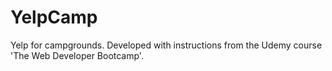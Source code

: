 # YelpCamp
Yelp for campgrounds. Developed with instructions from the Udemy course 'The Web Developer Bootcamp'.
